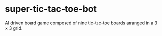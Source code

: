 # super-tic-tac-toe-bot
AI driven board game composed of nine tic-tac-toe boards arranged in a 3 × 3 grid. 
